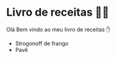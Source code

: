 # Livro de receitas :man_cook:

Olá Bem vindo ao meu livro de receitas :hand:

- Strogonoff de frango
- Pavê
